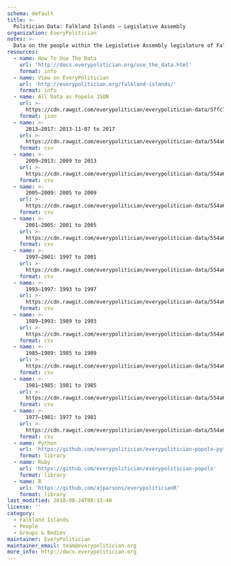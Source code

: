 ```yaml
---
schema: default
title: >-
  Politician Data: Falkland Islands — Legislative Assembly
organization: EveryPolitician
notes: >-
  Data on the people within the Legislative Assembly legislature of Falkland Islands.
resources:
  - name: How To Use The Data
    url: 'http://docs.everypolitician.org/use_the_data.html'
    format: info
  - name: View on EveryPolitician
    url: 'http://everypolitician.org/falkland-islands/'
    format: info
  - name: All Data as Popolo JSON
    url: >-
      https://cdn.rawgit.com/everypolitician/everypolitician-data/5ffc7f6f10ffdd04191f95c6c7f757173d116f52/data/Falkland_Islands/Assembly/ep-popolo-v1.0.json
    format: json
  - name: >-
      2013–2017: 2013-11-07 to 2017
    url: >-
      https://cdn.rawgit.com/everypolitician/everypolitician-data/554a6cb306153130ac5558e4c015471d63e57cb7/data/Falkland_Islands/Assembly/term-2013.csv
    format: csv
  - name: >-
      2009–2013: 2009 to 2013
    url: >-
      https://cdn.rawgit.com/everypolitician/everypolitician-data/554a6cb306153130ac5558e4c015471d63e57cb7/data/Falkland_Islands/Assembly/term-2009.csv
    format: csv
  - name: >-
      2005–2009: 2005 to 2009
    url: >-
      https://cdn.rawgit.com/everypolitician/everypolitician-data/554a6cb306153130ac5558e4c015471d63e57cb7/data/Falkland_Islands/Assembly/term-2005.csv
    format: csv
  - name: >-
      2001–2005: 2001 to 2005
    url: >-
      https://cdn.rawgit.com/everypolitician/everypolitician-data/554a6cb306153130ac5558e4c015471d63e57cb7/data/Falkland_Islands/Assembly/term-2001.csv
    format: csv
  - name: >-
      1997–2001: 1997 to 2001
    url: >-
      https://cdn.rawgit.com/everypolitician/everypolitician-data/554a6cb306153130ac5558e4c015471d63e57cb7/data/Falkland_Islands/Assembly/term-1997.csv
    format: csv
  - name: >-
      1993–1997: 1993 to 1997
    url: >-
      https://cdn.rawgit.com/everypolitician/everypolitician-data/554a6cb306153130ac5558e4c015471d63e57cb7/data/Falkland_Islands/Assembly/term-1993.csv
    format: csv
  - name: >-
      1989–1993: 1989 to 1993
    url: >-
      https://cdn.rawgit.com/everypolitician/everypolitician-data/554a6cb306153130ac5558e4c015471d63e57cb7/data/Falkland_Islands/Assembly/term-1989.csv
    format: csv
  - name: >-
      1985–1989: 1985 to 1989
    url: >-
      https://cdn.rawgit.com/everypolitician/everypolitician-data/554a6cb306153130ac5558e4c015471d63e57cb7/data/Falkland_Islands/Assembly/term-1985.csv
    format: csv
  - name: >-
      1981–1985: 1981 to 1985
    url: >-
      https://cdn.rawgit.com/everypolitician/everypolitician-data/554a6cb306153130ac5558e4c015471d63e57cb7/data/Falkland_Islands/Assembly/term-1981.csv
    format: csv
  - name: >-
      1977–1981: 1977 to 1981
    url: >-
      https://cdn.rawgit.com/everypolitician/everypolitician-data/554a6cb306153130ac5558e4c015471d63e57cb7/data/Falkland_Islands/Assembly/term-1977.csv
    format: csv
  - name: Python
    url: 'https://github.com/everypolitician/everypolitician-popolo-python'
    format: library
  - name: Ruby
    url: 'https://github.com/everypolitician/everypolitician-popolo'
    format: library
  - name: R
    url: 'https://github.com/ajparsons/everypoliticianR'
    format: library
last_modified: 2018-08-24T08:13:40
license: ''
category:
  - Falkland Islands
  - People
  - Groups & Bodies
maintainer: EveryPolitician
maintainer_email: team@everypolitician.org
more_info: http://docs.everypolitician.org
---
```

